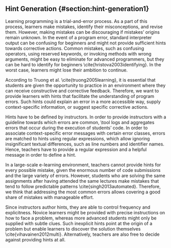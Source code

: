 ## Hint Generation {#section:hint-generation1}

Learning programming is a trial-and-error process. As a part of this process, learners make mistakes, identify their misconceptions, and revise them. However, making mistakes can be discouraging if mistakes’ origins remain unknown. In the event of a program error, standard interpreter output can be confusing for beginners and might not provide sufficient hints towards corrective actions. Common mistakes, such as confusing operators, using reserved keywords, or invoking methods with wrong arguments, might be easy to eliminate for advanced programmers, but they can be hard to identify for beginners \cite{hristova2003identifying}. In the worst case, learners might lose their ambition to continue.

According to Truong et al\. \cite{truong2005learning}, it is essential that students are given the opportunity to practice in an environment where they can receive constructive and corrective feedback. Therefore, we want to provide learners with hints that facilitate the understanding of program errors. Such hints could explain an error in a more accessible way, supply context-specific information, or suggest specific corrective actions.

Hints have to be defined by instructors. In order to provide instructors with a guideline towards which errors are common, \tool logs and aggregates errors that occur during the execution of students’ code. In order to associate context-specific error messages with certain error classes, errors are matched to hints using regular expressions, which allow ignoring insignificant textual differences, such as line numbers and identifier names. Hence, teachers have to provide a regular expression and a helpful message in order to define a hint.

In a large-scale e-learning environment, teachers cannot provide hints for every possible mistake, given the enormous number of code submissions and the large variety of errors. However, students who are solving the same assignments after having attended the same lectures make mistakes that tend to follow predictable patterns \cite{singh2013automated}. Therefore, we think that addressing the most common errors allows covering a good share of mistakes with manageable effort.

Since instructors author hints, they are able to control frequency and explicitness. Novice learners might be provided with precise instructions on how to face a problem, whereas more advanced students might only be supplied with subtle clues. Such inexplicit hints point at the origin of a problem but enable learners to discover the solution themselves \cite{vihavainen2012multi}. Alternatively, teachers are also free to decide against providing hints at all.